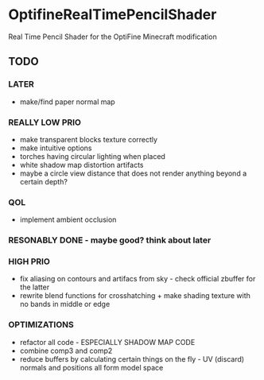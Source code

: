 # OptifineRealTimePencilShader
Real Time Pencil Shader for the OptiFine Minecraft modification

## TODO

### LATER
- make/find paper normal map

### REALLY LOW PRIO
- make transparent blocks texture correctly
- make intuitive options
- torches having circular lighting when placed
- white shadow map distortion artifacts
- maybe a circle view distance that does not render anything beyond a certain depth?


### QOL
- implement ambient occlusion

### RESONABLY DONE - maybe good? think about later

### HIGH PRIO
- fix aliasing on contours and artifacs from sky - check official zbuffer for the latter
- rewrite blend functions for crosshatching + make shading texture with no bands in middle or edge

### OPTIMIZATIONS
- refactor all code - ESPECIALLY SHADOW MAP CODE
- combine comp3 and comp2
- reduce buffers by calculating certain things on the fly - UV (discard) normals and positions all form model space
